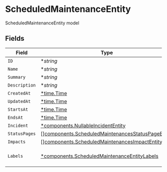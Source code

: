 # ScheduledMaintenanceEntity

ScheduledMaintenanceEntity model


## Fields

| Field                                                                                                                  | Type                                                                                                                   | Required                                                                                                               | Description                                                                                                            |
| ---------------------------------------------------------------------------------------------------------------------- | ---------------------------------------------------------------------------------------------------------------------- | ---------------------------------------------------------------------------------------------------------------------- | ---------------------------------------------------------------------------------------------------------------------- |
| `ID`                                                                                                                   | **string*                                                                                                              | :heavy_minus_sign:                                                                                                     | N/A                                                                                                                    |
| `Name`                                                                                                                 | **string*                                                                                                              | :heavy_minus_sign:                                                                                                     | N/A                                                                                                                    |
| `Summary`                                                                                                              | **string*                                                                                                              | :heavy_minus_sign:                                                                                                     | N/A                                                                                                                    |
| `Description`                                                                                                          | **string*                                                                                                              | :heavy_minus_sign:                                                                                                     | N/A                                                                                                                    |
| `CreatedAt`                                                                                                            | [*time.Time](https://pkg.go.dev/time#Time)                                                                             | :heavy_minus_sign:                                                                                                     | N/A                                                                                                                    |
| `UpdatedAt`                                                                                                            | [*time.Time](https://pkg.go.dev/time#Time)                                                                             | :heavy_minus_sign:                                                                                                     | N/A                                                                                                                    |
| `StartsAt`                                                                                                             | [*time.Time](https://pkg.go.dev/time#Time)                                                                             | :heavy_minus_sign:                                                                                                     | N/A                                                                                                                    |
| `EndsAt`                                                                                                               | [*time.Time](https://pkg.go.dev/time#Time)                                                                             | :heavy_minus_sign:                                                                                                     | N/A                                                                                                                    |
| `Incident`                                                                                                             | [*components.NullableIncidentEntity](../../models/components/nullableincidententity.md)                                | :heavy_minus_sign:                                                                                                     | N/A                                                                                                                    |
| `StatusPages`                                                                                                          | [][components.ScheduledMaintenancesStatusPageEntity](../../models/components/scheduledmaintenancesstatuspageentity.md) | :heavy_minus_sign:                                                                                                     | N/A                                                                                                                    |
| `Impacts`                                                                                                              | [][components.ScheduledMaintenancesImpactEntity](../../models/components/scheduledmaintenancesimpactentity.md)         | :heavy_minus_sign:                                                                                                     | N/A                                                                                                                    |
| `Labels`                                                                                                               | [*components.ScheduledMaintenanceEntityLabels](../../models/components/scheduledmaintenanceentitylabels.md)            | :heavy_minus_sign:                                                                                                     | An object of label key and values                                                                                      |